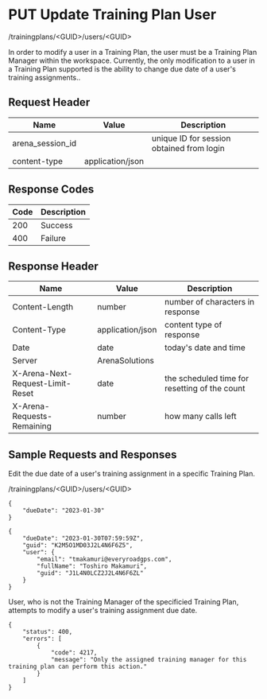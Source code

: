 # PUT Update Training Plan User


/trainingplans/&lt;GUID&gt;/users/&lt;GUID&gt;

In order to modify  a user in a Training Plan, the user must be a Training Plan Manager within the workspace. Currently, the only modification to a user in a Training Plan supported is the ability to change due date of  a user's training assignments..

## Request Header

| Name<br> | Value<br> | Description<br> |
|  --- |  --- |  --- | 
| arena_session_id<br> |   | unique ID for session obtained from login<br> |
| content\-type<br> | application/json<br> |   |

## Response Codes

| Code<br> | Description<br> |
|  --- |  --- | 
| 200<br> | Success<br> |
| 400<br> | Failure<br> |

## Response Header

| Name<br> | Value<br> | Description<br> |
|  --- |  --- |  --- | 
| Content\-Length<br> | number<br> | number of characters in response<br> |
| Content\-Type<br> | application/json<br> | content type of response<br> |
| Date<br> | date<br> | today's date and time<br> |
| Server<br> | ArenaSolutions<br> |   |
| X\-Arena\-Next\-Request\-Limit\-Reset<br> | date<br> | the scheduled time for resetting of the count<br> |
| X\-Arena\-Requests\-Remaining<br> | number<br> | how many calls left<br> |

## Sample Requests and Responses
Edit the due date of a user's training assignment in a specific Training Plan.

/trainingplans/&lt;GUID&gt;/users/&lt;GUID&gt;



```
{
    "dueDate": "2023-01-30"
}

```


```
{
    "dueDate": "2023-01-30T07:59:59Z",
    "guid": "K2M5O1MD03J2L4N6F6Z5",
    "user": {
        "email": "tmakamuri@everyroadgps.com",
        "fullName": "Toshiro Makamuri",
        "guid": "J1L4N0LCZ2J2L4N6F6ZL"
    }
}
```
User, who is not the Training Manager of the specificied Training Plan, attempts to modify a user's training assignment due date.

```
{
    "status": 400,
    "errors": [
        {
            "code": 4217,
            "message": "Only the assigned training manager for this training plan can perform this action."
        }
    ]
}
```
